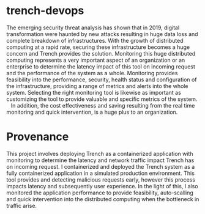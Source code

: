 # trench-devops
The emerging security threat analysis has shown that in 2019, digital transformation were haunted by new attacks resulting in huge data loss and complete breakdown of infrastructures. 
With the growth of distributed computing at a rapid rate, securing these infrastructure becomes a huge concern and Trench provides the solution.
Monitoring this huge distributed computing represents a very important aspect of an organization or an enterprise to determine the latency impact of this tool on incoming request and the performance of the system as a whole. 
Monitoring provides feasibility into the performance, security, health status and configuration of the infrastructure, providing a range of metrics and alerts into the whole system. Selecting the right monitoring tool is likewise as important as customizing the tool to provide valuable and specific metrics of the system.   
In addition, the cost effectiveness and saving resulting from the real time monitoring and quick intervention, is a huge plus to an organization.


# Provenance
This project involves deploying Trench as a containerized application with monitoring to determine the latency and network traffic impact Trench has on incoming request. I containerized and deployed the Trench system as a fully containerized application in a simulated production environment. This tool provides and detecting malicious requests early, however this process impacts latency and subsequently user experience. In the light of this, I also monitored the application performance to provide feasibility, auto-scalling and quick intervention into the distributed computing when the bottleneck in traffic arise. 
